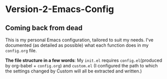 # Version-2-Emacs-Config
## Coming back from dead

This is my personal Emacs configuration, tailored to suit my needs. I've documented (as detailed as possible) what each
function does in my `config.org` file.

**The file structure in a few words**: My `init.el` requires `config.el`(produced by org-babel + `config.org`) and `custom.el`
(I configured the path to which the settings changed by Custom will all be extracted and written.)

